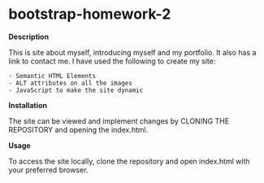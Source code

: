 # bootstrap-homework-2

**Description**

This is site about myself, introducing myself and my portfolio. It also has a link to contact me. I have used the following to create my site:

  	- Semantic HTML Elements
	- ALT attributes on all the images
	- JavaScript to make the site dynamic
	

**Installation**

The site can be viewed and implement changes by CLONING THE REPOSITORY and opening the index.html.


**Usage**

To access the site locally, clone the repository and open index.html with your preferred browser.

